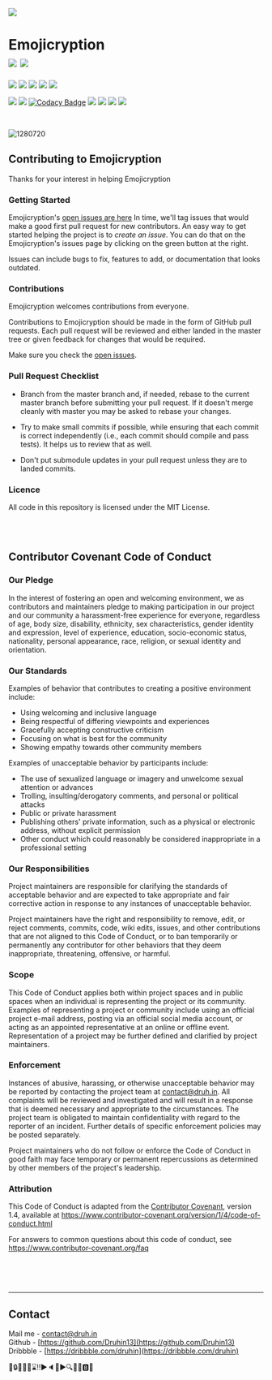 <a href="https://coronavirusapp.github.io"><img src="https://user-images.githubusercontent.com/46156118/84473292-6e1a7e00-aca6-11ea-848a-b687a92298f3.png"></a>


# Emojicryption<br><img src="https://img.shields.io/github/stars/Druhin13/Emojicryption?style=social"> <a target="none" href="https://druh.in"><img src="https://img.shields.io/badge/Made%20by-Druhin-131313"></a>
<a href="https://emojicryption.github.io"><img src="https://img.shields.io/website?down_color=lightgrey&down_message=maintenance&up_color=green&up_message=online&url=https%3A%2F%2Femojicryption.github.io"></a>  <img src="https://img.shields.io/uptimerobot/ratio/7/m784709526-2cb60baaa86e5acb72fee78d">  <a href="https://www.ssllabs.com/ssltest/analyze?d=emojicryption.github.io"><img src="https://img.shields.io/badge/status-A%2B-brightgreen"></a>  <a href="https://github.com/Druhin13/Emojicryption"><img src="https://img.shields.io/github/last-commit/Druhin13/Emojicryption"></a>  <img src="https://img.shields.io/github/commits-since/Druhin13/Emojicryption/1.0.1">

<a href="https://github.com/Druhin13/Emojicryption/blob/master/LICENSE"><img src="https://img.shields.io/github/license/Druhin13/Emojicryption"></a>  <img src="https://img.shields.io/github/languages/code-size/Druhin13/Emojicryption"> [![Codacy Badge](https://api.codacy.com/project/badge/Grade/a66f29cbc49a4c7dbfacfdc4d8f9c105)](https://app.codacy.com/manual/Druhin13/corona?utm_source=github.com&utm_medium=referral&utm_content=Druhin13/corona&utm_campaign=Badge_Grade_Dashboard) <img src="https://img.shields.io/github/issues-raw/Druhin13/Emojicryption">  <img src="https://img.shields.io/github/v/release/Druhin13/Emojicryption">  <img src="https://img.shields.io/github/languages/count/Druhin13/Emojicryption">  <img src="https://img.shields.io/github/languages/top/Druhin13/Emojicryption?color=yellow">

<br>


![1280720](https://user-images.githubusercontent.com/46156118/84474694-e5511180-aca8-11ea-980f-41b2b3099c9b.png)


## Contributing to Emojicryption

Thanks for your interest in helping Emojicryption

### Getting Started

Emojicryption's [open issues are here](https://github.com/Druhin13/Emojicryption/issues)
In time, we'll tag issues that would make a good first pull request for new contributors.
An easy way to get started helping the project is to *create an issue*.
You can do that on the Emojicryption's issues page by clicking on the green button at the right.

Issues can include bugs to fix, features to add, or documentation that looks outdated. 

### Contributions

Emojicryption welcomes contributions from everyone.

Contributions to Emojicryption should be made in the form of GitHub pull requests.
Each pull request will be reviewed and either landed in the master tree
or given feedback for changes that would be required.

Make sure you check the [open issues](https://github.com/Druhin13/Emojicryption/issues).


### Pull Request Checklist

- Branch from the master branch and, if needed, rebase to the current master
  branch before submitting your pull request. If it doesn't merge cleanly with
  master you may be asked to rebase your changes.

- Try to make small commits if possible, while ensuring that each commit is
  correct independently (i.e., each commit should compile and pass tests).
  It helps us to review that as well.

- Don't put submodule updates in your pull request unless they are to landed
  commits.


### Licence

All code in this repository is licensed under the MIT License.

<br>
<br>

## Contributor Covenant Code of Conduct


### Our Pledge

In the interest of fostering an open and welcoming environment, we as
contributors and maintainers pledge to making participation in our project and
our community a harassment-free experience for everyone, regardless of age, body
size, disability, ethnicity, sex characteristics, gender identity and expression,
level of experience, education, socio-economic status, nationality, personal
appearance, race, religion, or sexual identity and orientation.

### Our Standards

Examples of behavior that contributes to creating a positive environment
include:

* Using welcoming and inclusive language
* Being respectful of differing viewpoints and experiences
* Gracefully accepting constructive criticism
* Focusing on what is best for the community
* Showing empathy towards other community members

Examples of unacceptable behavior by participants include:

* The use of sexualized language or imagery and unwelcome sexual attention or
 advances
* Trolling, insulting/derogatory comments, and personal or political attacks
* Public or private harassment
* Publishing others' private information, such as a physical or electronic
 address, without explicit permission
* Other conduct which could reasonably be considered inappropriate in a
 professional setting

### Our Responsibilities

Project maintainers are responsible for clarifying the standards of acceptable
behavior and are expected to take appropriate and fair corrective action in
response to any instances of unacceptable behavior.

Project maintainers have the right and responsibility to remove, edit, or
reject comments, commits, code, wiki edits, issues, and other contributions
that are not aligned to this Code of Conduct, or to ban temporarily or
permanently any contributor for other behaviors that they deem inappropriate,
threatening, offensive, or harmful.

### Scope

This Code of Conduct applies both within project spaces and in public spaces
when an individual is representing the project or its community. Examples of
representing a project or community include using an official project e-mail
address, posting via an official social media account, or acting as an appointed
representative at an online or offline event. Representation of a project may be
further defined and clarified by project maintainers.

### Enforcement

Instances of abusive, harassing, or otherwise unacceptable behavior may be
reported by contacting the project team at contact@druh.in. All
complaints will be reviewed and investigated and will result in a response that
is deemed necessary and appropriate to the circumstances. The project team is
obligated to maintain confidentiality with regard to the reporter of an incident.
Further details of specific enforcement policies may be posted separately.

Project maintainers who do not follow or enforce the Code of Conduct in good
faith may face temporary or permanent repercussions as determined by other
members of the project's leadership.

### Attribution

This Code of Conduct is adapted from the [Contributor Covenant][homepage], version 1.4,
available at https://www.contributor-covenant.org/version/1/4/code-of-conduct.html

[homepage]: https://www.contributor-covenant.org

For answers to common questions about this code of conduct, see
https://www.contributor-covenant.org/faq




<br>
<br>
<br>

<hr>



## Contact

 Mail me - [contact@druh.in](mailto:contact@druh.in)<br>
 Github - [https://github.com/Druhin13](https://github.com/Druhin13)<br>
 Dribbble - [https://dribbble.com/druhin](https://dribbble.com/druhin)<br>
 

🔼🔒💡🔦📢⌛‼▶🔈🔨▶🔍🔧📲🅱🔼
